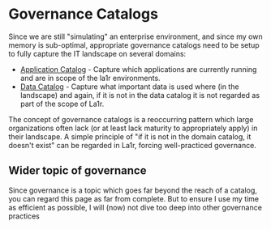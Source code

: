 # Governance Catalogs
Since we are still "simulating" an enterprise environment, and since my own memory is sub-optimal, appropriate governance catalogs need to be setup to fully capture the IT landscape on several domains:

* [Application Catalog](../../technical-architecture/application-architecture/_index.md) - Capture which applications are currently running and are in scope of the la1r environments.
* [Data Catalog](../../technical-architecture/data-architecture/_index.md) - Capture what important data is used where (in the landscape) and again, if it is not in the data catalog it is not regarded as part of the scope of La1r.

The concept of governance catalogs is a reoccurring pattern which large organizations often lack (or at least lack maturity to appropriately apply) in their landscape.
A simple principle of "if it is not in the domain catalog, it doesn't exist" can be regarded in La1r, forcing well-practiced governance.

## Wider topic of governance
Since governance is a topic which goes far beyond the reach of a catalog, you can regard this page as far from complete.
But to ensure I use my time as efficient as possible, I will (now) not dive too deep into other governance practices
